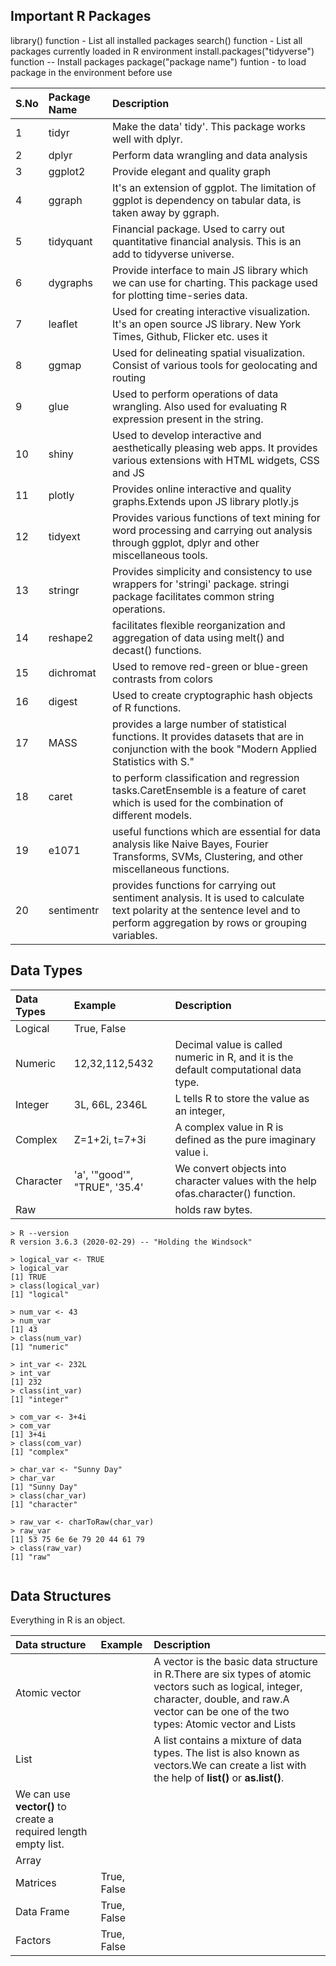 ## Important R Packages

library() function - List all installed packages
search() function - List all packages currently loaded in R environment
install.packages("tidyverse") function -- Install packages
package("package name") funtion - to load package in the environment before use

| S.No | Package Name | Description                                                                                                                                                                   |
| :--- | :----------- | :---------------------------------------------------------------------------------------------------------------------------------------------------------------------------- |
| 1    | tidyr        | Make the data' tidy'. This package works well with dplyr.                                                                                                                     |
| 2    | dplyr        | Perform data wrangling and data analysis                                                                                                                                      |
| 3    | ggplot2      | Provide elegant and quality graph                                                                                                                                             |
| 4    | ggraph       | It's an extension of ggplot. The limitation of ggplot is dependency on tabular data, is taken away by ggraph.                                                                 |
| 5    | tidyquant    | Financial package. Used to carry out quantitative financial analysis. This is an add to tidyverse universe.                                                                   |
| 6    | dygraphs     | Provide interface to main JS library which we can use for charting. This package used for plotting time-series data.                                                          |
| 7    | leaflet      | Used for creating interactive visualization. It's an open source JS library. New York Times, Github, Flicker etc. uses it                                                     |
| 8    | ggmap        | Used for delineating spatial visualization. Consist of various tools for geolocating and routing                                                                              |
| 9    | glue         | Used to perform operations of data wrangling. Also used for evaluating R expression present in the string.                                                                    |
| 10   | shiny        | Used to develop interactive and aesthetically pleasing web apps. It provides various extensions with HTML widgets, CSS and JS                                                 |
| 11   | plotly       | Provides online interactive and quality graphs.Extends upon JS library plotly.js                                                                                              |
| 12   | tidyext      | Provides various functions of text mining for word processing and carrying out analysis through ggplot, dplyr and other miscellaneous tools.                                  |
| 13   | stringr      | Provides simplicity and consistency to use wrappers for 'stringi' package. stringi package facilitates common string operations.                                              |
| 14   | reshape2     | facilitates flexible reorganization and aggregation of data using melt() and decast() functions.                                                                              |
| 15   | dichromat    | Used to remove red-green or blue-green contrasts from colors                                                                                                                  |
| 16   | digest       | Used to create cryptographic hash objects of R functions.                                                                                                                     |
| 17   | MASS         | provides a large number of statistical functions. It provides datasets that are in conjunction with the book "Modern Applied Statistics with S."                              |
| 18   | caret        | to perform classification and regression tasks.CaretEnsemble is a feature of caret which is used for the combination of different models.                                     |
| 19   | e1071        | useful functions which are essential for data analysis like Naive Bayes, Fourier Transforms, SVMs, Clustering, and other miscellaneous functions.                             |
| 20   | sentimentr   | provides functions for carrying out sentiment analysis. It is used to calculate text polarity at the sentence level and to perform aggregation by rows or grouping variables. |

## Data Types

| Data Types | Example                       | Description                                                                          |
| :--------- | :---------------------------- | :----------------------------------------------------------------------------------- |
| Logical    | True, False                   |                                                                                      |
| Numeric    | 12,32,112,5432                | Decimal value is called numeric in R, and it is the default computational data type. |
| Integer    | 3L, 66L, 2346L                | L tells R to store the value as an integer,                                          |
| Complex    | Z=1+2i, t=7+3i                | A complex value in R is defined as the pure imaginary value i.                       |
| Character  | 'a', '"good'", "TRUE", '35.4' | We convert objects into character values with the help ofas.character() function.    |
| Raw        |                               | holds raw bytes.                                                                     |

```
> R --version
R version 3.6.3 (2020-02-29) -- "Holding the Windsock"

> logical_var <- TRUE
> logical_var
[1] TRUE
> class(logical_var)
[1] "logical"

> num_var <- 43
> num_var
[1] 43
> class(num_var)
[1] "numeric"

> int_var <- 232L
> int_var
[1] 232
> class(int_var)
[1] "integer"

> com_var <- 3+4i
> com_var
[1] 3+4i
> class(com_var)
[1] "complex"

> char_var <- "Sunny Day"
> char_var
[1] "Sunny Day"
> class(char_var)
[1] "character"

> raw_var <- charToRaw(char_var)
> raw_var
[1] 53 75 6e 6e 79 20 44 61 79
> class(raw_var)
[1] "raw"


```

## Data Structures

Everything in R is an object.

| Data structure | Example     | Description                                                                                                                                                                                        |
| :------------- | :---------- | :------------------------------------------------------------------------------------------------------------------------------------------------------------------------------------------------- |
| Atomic vector  |             | A vector is the basic data structure in R.There are six types of atomic vectors such as logical, integer, character, double, and raw.A vector can be one of the two types: Atomic vector and Lists |
| List           |             | A list contains a mixture of data types. The list is also known as vectors.We can create a list with the help of **list()** or **as.list()**. 
We can use **vector()** to create a required length empty list.  |
| Array          |             |                                                                                                                                                                                                    |
| Matrices       | True, False |                                                                                                                                                                                                    |
| Data Frame     | True, False |                                                                                                                                                                                                    |
| Factors        | True, False |                                                                                                                                                                                                    |
